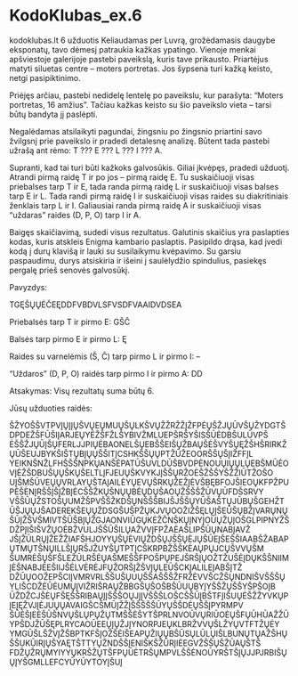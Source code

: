 # KodoKlubas_ex.6
kodoklubas.lt 6 užduotis
Keliaudamas per Luvrą, grožėdamasis daugybe eksponatų, tavo dėmesį patraukia kažkas ypatingo. Vienoje menkai apšviestoje galerijoje
pastebi paveikslą, kuris tave prikausto. Priartėjus matyti siluetas centre – moters portretas. Jos šypsena turi kažką keisto, netgi pasipiktinimo.

Priėjęs arčiau, pastebi nedidelę lentelę po paveikslu, kur parašyta: “Moters portretas, 16 amžius”. Tačiau kažkas keisto su šio paveikslo 
vieta – tarsi būtų bandyta jį paslėpti.

Negalėdamas atsilaikyti pagundai, žingsniu po žingsnio priartini savo žvilgsnį prie paveikslo ir pradedi detalesnę analizę. Būtent tada pastebi 
užrašą ant rėmo: T ??? E ??? L ??? I ??? A.

Supranti, kad tai turi būti kažkoks galvosūkis. Giliai įkvėpęs, pradedi užduotį. Atrandi pirmą raidę T ir po jos – pirmą raidę E. 
Tu suskaičiuoji visas priebalses tarp T ir E, tada randa pirmą raidę L ir suskaičiuoji visas balses tarp E ir L. Tada randi pirmą raidę I ir suskaičiuoji 
visas raides su diakritiniais ženklais tarp L ir I. Galiausiai randa pirmą raidę A ir suskaičiuoji visas “uždaras” raides (D, P, O) tarp I ir A.

Baigęs skaičiavimą, sudedi visus rezultatus. Galutinis skaičius yra paslapties kodas, kuris atskleis Enigma kambario paslaptis. Pasipildo drąsa, 
kad įvedi kodą į durų klavišą ir lauki su susilaikymu kvėpavimo. Su garsiu paspaudimu, durys atsiskiria ir išeini į saulėlydžio spindulius, pasiekęs 
pergalę prieš senovės galvosūkį.

Pavyzdys:

TGĘŠŲŲĖČEĘDDFVBDVLSFVSDFVAAIDVDSEA

Priebalsės tarp T ir pirmo E: GŠČ

Balsės tarp pirmo E ir pirmo L: Ę

Raides su varnelėmis (Š, Č) tarp pirmo L ir pirmo I: –

“Uždaros” (D, P, O) raidės tarp pirmo I ir pirmo A: DD

Atsakymas: Visų rezultatų suma būtų 6.

Jūsų užduoties raidės:

ŠŽYOŠŠVTPVĮŲĮĮŲŠVŲEŲMUŲŠŲLKŠVŲŽŽRŽŽĮŽFPĖŲŠŽJŲŪVŠŲŽYDGTŠDPDEŽŠFŪŠIĮARJEŲYĖŽŠFŽLŠYBIVŽMLUEPŠRŠYŠISŠŪĖDBŠULŪVPŠ
ĖŠŠŽJŲŪĮŠŲFERLJJPIŲĖBAONELŠŲEBŠŠEIŠŲŽBAŲŠĖŠVYŠŲĘŽŠHŠRIRKŽŲŪŠEUJBYKŠIŠTŲBĮŲŲŠŠITĮCSHKŠŠŲŲPTŽŪŽEOORŠŠŲŠĮIŽFFĮL
YEIKNŠNŽLFHŠŠŠNPKŲANŠĖPATŪŠUVLDŪŠBVDPĖNOUŲIŲŲLŲEBŠMŪĖOVĮĖŽŠDBUŠŲŲŠKŲŠELTLĮFJEUŲŠKVYKJĮŠŠŲRŽOĖŠŽŠŠYŠŽŽIŪTŽOŠO
UĮŠMŠŪVEŲŲVRLAYŲŠTAĮAILĖYŲEVŲŠRKŲŽEŽĮĖVŠBĘBFOJŠIEOŲKFPŽPUPĖŠĖNĮRŠŠĮŠĮŽBĮĖCŠŠŽKŲŠNŲŲBĖŲDŲŠAOŲŽŠŠŠŽŪVŲŪFDŠSRVY
VŠŠŪŲŽSTOŠŲUMŽŠPVŠŠŽKDŠŲNŠŠŠBIJŠJŠŠŲYŪŠAŠTŲJŪBŲŠGEHŽTŪŠJŲŲJŠADEREKŠEŲŲŽDSGŠUŠPŽŲKJVŲOOŽIŽŠĘLŲĮŠEŪŠŲBŽĮVARŲNŲ
ŠŪĮŽŠVŠMIVTŠŪŠBĮŲŽGJAONVIŪGŲKĖŽČNŠKŲĮNYĮOŪŲŽŲĮOŠGLPIPNYŽŠDŽPĮIŠIŠVŽŲOĖBŽVULJŠŠŪŠILŲAŽVVĮFPŽAĖAŠLIPŠŪŲNABĮAVŽ
JŠĮŽŪLRŲĮŽEŽŽIAFŠHJOYYŲŠŲĖVIŲŽDŠŲJŠŠŲĖJŲŠŪEĮŠEŠŠIAABŠŽABAPŲTMŲTŠNŲILLŠĮŲRŠJŽUYŠŲTPTĮCŠKRPBŽŠŠKĖAŲPŲJCŲŠVVŲŠM
ŠUMRĖŠŲŠFŠLEŽŪLRŠĖŲAŠMEŠŠFPOŠPŲPEJŠRŠĮŲOŽTŽUŠĖĮDŲKŠŠNIIMĮĖŠNABJĖEŠIIJŠĖLVĖRĖJFŲŽORŠĮŽŠVĮŲLEŪŠCKĮALILEĮABŠĮTŽ
DŽŪŲOOŽEPŠCIĮVMRVRLŠŠUŠŲUŲŠŠAŠŠŠŽFRŽĖVVŠCŽŠŲNDNIŠVŠŠŠŲYLIŠCDŽĖŪĖUMŲĮVIŽRIŠRAŲŽBBGŠŲŠOŠBŠŪUŲBYĮYŠŠŽŲŠŠYŠPŠOĮB
ŪŽDŽCJŠĖŲFŠĘŠŠRIBAŲĮĮŠŠŠOŲJĮĮVŠŠŠLOŠCŠŠŪĮBŠTFĮIŠUŲĖŠŽŽYVKŲPĮEĮĘŽVJĮĖJUŲŲAVAIGŠCŠMŪĮŽŽĮŠŠŠŠŠŪYŲŠŠDĖŲŠŠĮPYRMPV
ŠŪĖŠĮEĖŠŪŠNVŲŠLŲPŲŽŲTMŠŠĖŠYTŠPRLNVOŪVŲRIŪOĖŲŠFŲŪHŪAŽŽŪYPŠDJŽŪŠĘPLRYCAOŪEEŲĮŲŽJĮYNORPJEŲKLBRŽVVŲŠLŽYŲVTFTŽŲĖY
YMGŪŠLŠŽVĮŽŠBPTKFŠĮOŽŠĖIŠEAPŲŽIŲŲBŠŪSŲLŪLŲIŠLBUNŲTŲAŽŠHŲŠŠUKŪIRĮŲŠYAĘTŠTTYŲŽNDŠŠĮENIŠKŠŽŪRĮIĖEGVŽŠŠŲŠŽŪAŲŠTŠ
FDŽŲŽRŲMYIYYŲKRŠŽŲTŠFPŲŪĖTRŠŲMPVLŠŠĖNOŪYRŠTŠĮŲJJPJRBIŠŲŲĮYŠGMLLEFCYŪYŪYTOYĮŠUĮ
